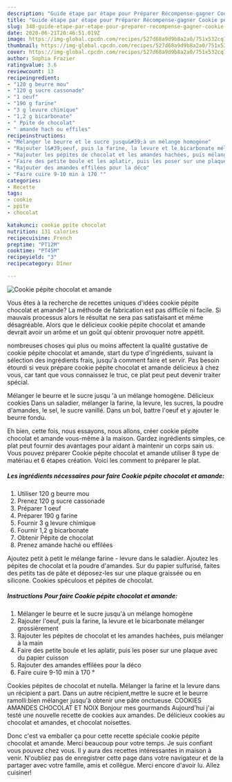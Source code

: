 ```yaml
---
description: "Guide étape par étape pour Préparer Récompense-gagner Cookie pépite chocolat et amande"
title: "Guide étape par étape pour Préparer Récompense-gagner Cookie pépite chocolat et amande"
slug: 348-guide-etape-par-etape-pour-preparer-recompense-gagner-cookie-pepite-chocolat-et-amande
date: 2020-06-21T20:46:51.019Z
image: https://img-global.cpcdn.com/recipes/527d68a9d9b8a2a0/751x532cq70/cookie-pepite-chocolat-et-amande-photo-principale-de-la-recette.jpg
thumbnail: https://img-global.cpcdn.com/recipes/527d68a9d9b8a2a0/751x532cq70/cookie-pepite-chocolat-et-amande-photo-principale-de-la-recette.jpg
cover: https://img-global.cpcdn.com/recipes/527d68a9d9b8a2a0/751x532cq70/cookie-pepite-chocolat-et-amande-photo-principale-de-la-recette.jpg
author: Sophia Frazier
ratingvalue: 3.6
reviewcount: 13
recipeingredient:
- "120 g beurre mou"
- "120 g sucre cassonade"
- "1 oeuf"
- "190 g farine"
- "3 g levure chimique"
- "1,2 g bicarbonate"
- " Ppite de chocolat"
- " amande hach ou effiles"
recipeinstructions:
- "Mélanger le beurre et le sucre jusqu&#39;à un mélange homogène"
- "Rajouter l&#39;oeuf, puis la farine, la levure et le bicarbonate mélanger grossièrement"
- "Rajouter les pépites de chocolat et les amandes hachées, puis mélanger à la main"
- "Faire des petite boule et les aplatir, puis les poser sur une plaque avec du papier cuisson"
- "Rajouter des amandes effilées pour la déco"
- "Faire cuire 9-10 min à 170 °"
categories:
- Recette
tags:
- cookie
- ppite
- chocolat

katakunci: cookie ppite chocolat 
nutrition: 131 calories
recipecuisine: French
preptime: "PT12M"
cooktime: "PT45M"
recipeyield: "3"
recipecategory: Dîner

---
```



![Cookie pépite chocolat et amande](https://img-global.cpcdn.com/recipes/527d68a9d9b8a2a0/751x532cq70/cookie-pepite-chocolat-et-amande-photo-principale-de-la-recette.jpg)

Vous êtes à la recherche de recettes uniques d'idées cookie pépite chocolat et amande? La méthode de fabrication est pas difficile ni facile. Si mauvais processus alors le résultat ne sera pas satisfaisant et même désagréable. Alors que le délicieux cookie pépite chocolat et amande devrait avoir un arôme et un goût qui obtenir provoquer notre appétit.

nombreuses choses qui plus ou moins affectent la qualité gustative de cookie pépite chocolat et amande, start du type d'ingrédients, suivant la sélection des ingrédients frais, jusqu'à comment faire et servir. Pas besoin étourdi si veux prépare cookie pépite chocolat et amande délicieux à chez vous, car tant que vous connaissez le truc, ce plat peut peut devenir traiter spécial.

Mélanger le beurre et le sucre jusqu &#39;à un mélange homogène. Délicieux cookies Dans un saladier, mélanger la farine, la levure, les sucres, la poudre d&#39;amandes, le sel, le sucre vanillé. Dans un bol, battre l&#39;oeuf et y ajouter le beurre fondu.


Eh bien, cette fois, nous essayons, nous allons, créer cookie pépite chocolat et amande vous-même à la maison. Gardez ingrédients simples, ce plat peut fournir des avantages pour aidant à maintenir un corps sain us. Vous pouvez préparer Cookie pépite chocolat et amande utiliser 8 type de matériau et 6 étapes création. Voici les comment to préparer le plat.

<!--inarticleads1-->

##### Les ingrédients nécessaires pour faire Cookie pépite chocolat et amande:

1. Utiliser 120 g beurre mou
1. Prenez 120 g sucre cassonade
1. Préparer 1 oeuf
1. Préparer 190 g farine
1. Fournir 3 g levure chimique
1. Fournir 1,2 g bicarbonate
1. Obtenir  Pépite de chocolat
1. Prenez  amande haché ou effilées


Ajoutez petit à petit le mélange farine - levure dans le saladier. Ajoutez les pépites de chocolat et la poudre d&#39;amandes. Sur du papier sulfurisé, faites des petits tas de pâte et déposez-les sur une plaque graissée ou en silicone. Cookies spéculoos et pépites de chocolat. 

<!--inarticleads2-->

##### Instructions Pour faire Cookie pépite chocolat et amande:

1. Mélanger le beurre et le sucre jusqu&#39;à un mélange homogène
1. Rajouter l&#39;oeuf, puis la farine, la levure et le bicarbonate mélanger grossièrement
1. Rajouter les pépites de chocolat et les amandes hachées, puis mélanger à la main
1. Faire des petite boule et les aplatir, puis les poser sur une plaque avec du papier cuisson
1. Rajouter des amandes effilées pour la déco
1. Faire cuire 9-10 min à 170 °


Cookies pépites de chocolat et nutella. Mélanger la farine et la levure dans un récipient a part. Dans un autre récipient,mettre le sucre et le beurre ramolli:bien mélanger jusqu&#39;à obtenir une pâte onctueuse. COOKIES AMANDES CHOCOLAT ET NOIX Bonjour mes gourmands Aujourd&#39;hui j&#39;ai testé une nouvelle recette de cookies aux amandes. De délicieux cookies au chocolat et amandes, et chocolat noisettes. 


Donc c'est va emballer ça pour cette recette spéciale cookie pépite chocolat et amande. Merci beaucoup pour votre temps. Je suis confiant vous pouvez chez vous. Il y aura des recettes  intéressantes in maison à venir. N'oubliez pas de enregistrer cette page dans votre navigateur et de la partager avec votre famille, amis et collègue. Merci encore d'avoir lu. Allez cuisiner!
